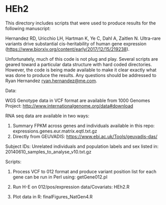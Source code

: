 # HEh2

This directory includes scripts that were used to produce results for the following manuscript:

Hernandez RD, Uricchio LH, Hartman K, Ye C, Dahl A, Zaitlen N. Ultra-rare variants drive substantial cis-heritability of human gene expression (https://www.biorxiv.org/content/early/2017/12/15/219238).

Unfortunately, much of this code is not plug and play. Several scripts are geared toward a particular data structure with hard coded directories. However, the code is being made available to make it clear exactly what was done to produce the results. Any questions should be addressed to Ryan Hernandez <ryan.hernandez@me.com>. 

Data:

WGS Genotype data in VCF format are available from 1000 Genomes Project: http://www.internationalgenome.org/data#download

RNA seq data are available in two ways:
1) Summary FPKM across genes and individuals available in this repo: expressions.genes.eur.matrix.eqtl.txt.gz
2) Directly from GEUVADIS: https://www.ebi.ac.uk/Tools/geuvadis-das/

Subject IDs:
Unrelated individuals and population labels and sex listed in: 20140610_samples_to_analyse_v10.txt.gz


Scripts:

1) Process VCF to 012 format and produce variant position list for each gene can be run in Perl using: getGene012.pl

2) Run H-E on 012/pos/expression data/Covariats: HEh2.R

3) Plot data in R: finalFigures_NatGen4.R